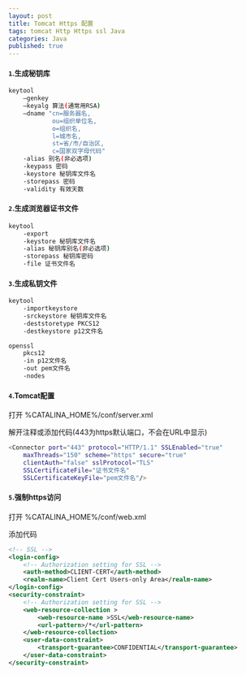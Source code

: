 ```yaml
---
layout: post
title: Tomcat Https 配置
tags: tomcat Http Https ssl Java
categories: Java
published: true
---
```






#### `1`.生成秘钥库

~~~bash
keytool 
    –genkey
    –keyalg 算法(通常用RSA)
    –dname "cn=服务器名,
            ou=组织单位名,
            o=组织名,
            l=城市名,
            st=省/市/自治区,
            c=国家双字母代码"
    -alias 别名(非必选项)
    -keypass 密码
    -keystore 秘钥库文件名
    -storepass 密码
    -validity 有效天数
~~~
 
#### `2`.生成浏览器证书文件

~~~bash
keytool
    -export 
    -keystore 秘钥库文件名
    -alias 秘钥库别名(非必选项)
    -storepass 秘钥库密码
    -file 证书文件名
~~~

#### `3`.生成私钥文件

~~~bash
keytool 
    -importkeystore 
    -srckeystore 秘钥库文件名
    -deststoretype PKCS12
    -destkeystore p12文件名

openssl 
	pkcs12 
	-in p12文件名
	-out pem文件名
	-nodes
~~~

#### `4`.Tomcat配置

打开 %CATALINA_HOME%/conf/server.xml

解开注释或添加代码(443为https默认端口，不会在URL中显示)

~~~bash
<Connector port="443" protocol="HTTP/1.1" SSLEnabled="true"
    maxThreads="150" scheme="https" secure="true"
    clientAuth="false" sslProtocol="TLS" 
    SSLCertificateFile="证书文件名"   
    SSLCertificateKeyFile="pem文件名"/>
~~~

#### `5`.强制https访问

打开 %CATALINA_HOME%/conf/web.xml

添加代码

~~~xml
<!-- SSL -->
<login-config>  
    <!-- Authorization setting for SSL -->  
    <auth-method>CLIENT-CERT</auth-method>  
    <realm-name>Client Cert Users-only Area</realm-name>  
</login-config>  
<security-constraint>  
    <!-- Authorization setting for SSL -->  
    <web-resource-collection >  
        <web-resource-name >SSL</web-resource-name>  
        <url-pattern>/*</url-pattern>  
    </web-resource-collection>  
    <user-data-constraint>  
        <transport-guarantee>CONFIDENTIAL</transport-guarantee>  
    </user-data-constraint>  
</security-constraint> 
~~~
